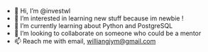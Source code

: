 - 👋 Hi, I’m @investwl
- 👀 I’m interested in learning new stuff because im newbie !
- 🌱 I’m currently learning about Python and PostgreSQL
- 💞️ I’m looking to collaborate on someone who could be a mentor
- 📫 Reach me with email, williangjym@gmail.com

<!---
investwl/investwl is a ✨ special ✨ repository because its `README.md` (this file) appears on your GitHub profile.
You can click the Preview link to take a look at your changes.
--->

